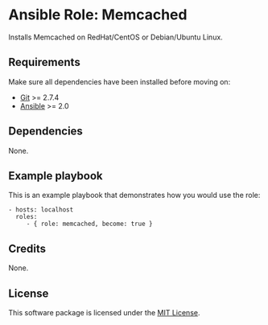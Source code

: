 # Ansible Role: Memcached

Installs Memcached on RedHat/CentOS or Debian/Ubuntu Linux.

## Requirements

Make sure all dependencies have been installed before moving on:

* [Git](https://git-scm.com/) >= 2.7.4
* [Ansible](https://www.ansible.com/) >= 2.0

## Dependencies

None.

## Example playbook

This is an example playbook that demonstrates how you would use the role:

    - hosts: localhost
      roles:
         - { role: memcached, become: true }

## Credits

None.

## License

This software package is licensed under the [MIT License](https://opensource.org/licenses/MIT).
